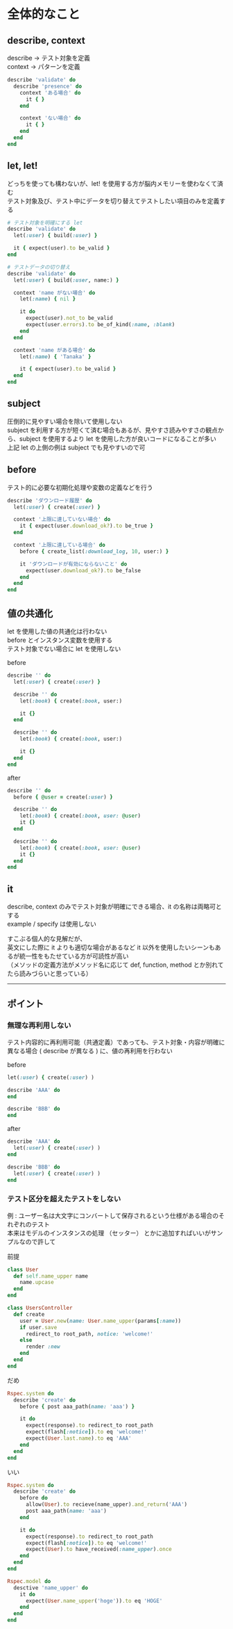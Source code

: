 # 全体的なこと

## describe, context
describe → テスト対象を定義  
context → パターンを定義

```rb
describe 'validate' do
  describe 'presence' do
    context 'ある場合' do
      it { }
    end

    context 'ない場合' do
      it { }
    end
  end
end
```


## let, let!
どっちを使っても構わないが、let! を使用する方が脳内メモリーを使わなくて済む  
テスト対象及び、テスト中にデータを切り替えてテストしたい項目のみを定義する

```rb
# テスト対象を明確にする let
describe 'validate' do
  let(:user) { build(:user) }

  it { expect(user).to be_valid }
end
```

```rb
# テストデータの切り替え
describe 'validate' do
  let(:user) { build(:user, name:) }

  context 'name がない場合' do
    let(:name) { nil }

    it do
      expect(user).not_to be_valid
      expect(user.errors).to be_of_kind(:name, :blank)
    end
  end

  context 'name がある場合' do
    let(:name) { 'Tanaka' }

    it { expect(user).to be_valid }
  end
end

```


## subject
圧倒的に見やすい場合を除いて使用しない  
subject を利用する方が短くて済む場合もあるが、見やすさ読みやすさの観点から、subject を使用するより let を使用した方が良いコードになることが多い  
上記 let の上側の例は subject でも見やすいので可


## before
テスト的に必要な初期化処理や変数の定義などを行う

```rb
describe 'ダウンロード履歴' do
  let(:user) { create(:user) }

  context '上限に達していない場合' do
    it { expect(user.download_ok?).to be_true }
  end

  context '上限に達している場合' do
    before { create_list(:download_log, 10, user:) }

    it 'ダウンロードが有効にならないこと' do
      expect(user.download_ok?).to be_false
    end
  end
end
```


## 値の共通化
let を使用した値の共通化は行わない  
before とインスタンス変数を使用する  
テスト対象でない場合に let を使用しない

before
```rb
describe '' do
  let(:user) { create(:user) }

  describe '' do
    let(:book) { create(:book, user:)

    it {}
  end

  describe '' do
    let(:book) { create(:book, user:)

    it {}
  end
end
```

after
```rb
describe '' do
  before { @user = create(:user) }

  describe '' do
    let(:book) { create(:book, user: @user)
    it {}
  end

  describe '' do
    let(:book) { create(:book, user: @user)
    it {}
  end
end
```


## it
describe, context のみでテスト対象が明確にできる場合、it の名称は両略可とする  
example / specify は使用しない  

すこぶる個人的な見解だが、  
英文にした際に it よりも適切な場合があるなど it 以外を使用したいシーンもあるが統一性をもたせている方が可読性が高い  
（メソッドの定義方法がメソッド名に応じて def, function, method とか別れてたら読みづらいと思っている）


***


## ポイント
### 無理な再利用しない
テスト内容的に再利用可能（共通定義）であっても、テスト対象・内容が明確に異なる場合 ( describe が異なる ) に、値の再利用を行わない

before
```rb
let(:user) { create(:user) )

describe 'AAA' do
end

describe 'BBB' do
end
```

after
```rb
describe 'AAA' do
  let(:user) { create(:user) )
end

describe 'BBB' do
  let(:user) { create(:user) )
end
```


### テスト区分を超えたテストをしない
例 : ユーザー名は大文字にコンバートして保存されるという仕様がある場合のそれぞれのテスト  
本来はモデルのインスタンスの処理 （セッター） とかに追加すればいいがサンプルなので許して

前提
```ruby
class User
  def self.name_upper name
    name.upcase
  end
end

class UsersController
  def create
    user = User.new(name: User.name_upper(params[:name))
    if user.save
      redirect_to root_path, notice: 'welcome!'
    else
      render :new
    end
  end
end
```

だめ
```rb
Rspec.system do
  describe 'create' do
    before { post aaa_path(name: 'aaa') }

    it do
      expect(response).to redirect_to root_path
      expect(flash[:notice]).to eq 'welcome!'
      expect(User.last.name).to eq 'AAA'
    end
  end
end
```

いい
```rb
Rspec.system do
  describe 'create' do
    before do
      allow(User).to recieve(name_upper).and_return('AAA')
      post aaa_path(name: 'aaa')
    end

    it do
      expect(response).to redirect_to root_path
      expect(flash[:notice]).to eq 'welcome!'
      expect(User).to have_received(:name_upper).once
    end
  end
end

Rspec.model do
  desctive 'name_upper' do
    it do
      expect(User.name_upper('hoge')).to eq 'HOGE'
    end
  end
end
```

